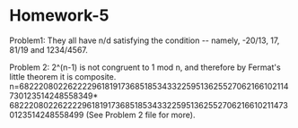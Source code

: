 Homework-5
==========

Problem1:
They all have n/d satisfying the condition -- namely, -20/13, 17, 81/19 and 1234/4567.

Problem 2:
2^(n-1) is not congruent to 1 mod n, and therefore by Fermat's little theorem it is composite.
n=68222080226222296181917368518534332259513625527062166102114730123514248558349*
  68222080226222296181917368518534332259513625527062166102114730123514248558499
(See Problem 2 file for more).
